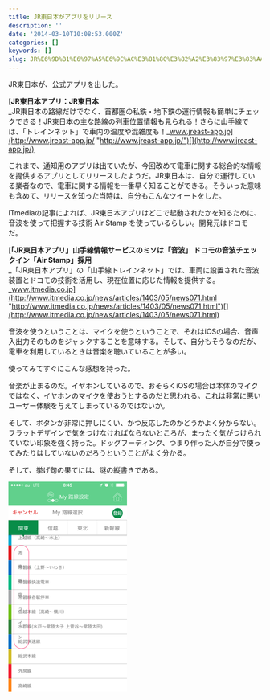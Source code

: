 ```yaml
---
title: JR東日本がアプリをリリース
description: ''
date: '2014-03-10T10:08:53.000Z'
categories: []
keywords: []
slug: JR%E6%9D%B1%E6%97%A5%E6%9C%AC%E3%81%8C%E3%82%A2%E3%83%97%E3%83%AA%E3%82%92%E3%83%AA%E3%83%AA%E3%83%BC%E3%82%B9
---
```

JR東日本が、公式アプリを出した。

[**JR東日本アプリ：JR東日本**  
_JR東日本の路線だけでなく、首都圏の私鉄・地下鉄の運行情報も簡単にチェックできる！JR東日本の主な路線の列車位置情報も見られる！さらに山手線では、「トレインネット」で車内の温度や混雑度も！_www.jreast-app.jp](http://www.jreast-app.jp/ "http://www.jreast-app.jp/")[](http://www.jreast-app.jp/)

これまで、通知用のアプリは出ていたが、今回改めて電車に関する総合的な情報を提供するアプリとしてリリースしたようだ。JR東日本は、自分で運行している業者なので、電車に関する情報を一番早く知ることができる。そういった意味も含めて、リリースを知った当時は、自分もこんなツイートをした。

ITmediaの記事によれば、JR東日本アプリはどこで起動されたかを知るために、音波を使って把握する技術 Air Stamp を使っているらしい。開発元はドコモだ。

[**「JR東日本アプリ」山手線情報サービスのミソは「音波」 ドコモの音波チェックイン「Air Stamp」採用**  
_「JR東日本アプリ」の「山手線トレインネット」では、車両に設置された音波装置とドコモの技術を活用し、現在位置に応じた情報を提供する。_www.itmedia.co.jp](http://www.itmedia.co.jp/news/articles/1403/05/news071.html "http://www.itmedia.co.jp/news/articles/1403/05/news071.html")[](http://www.itmedia.co.jp/news/articles/1403/05/news071.html)

音波を使うということは、マイクを使うということで、それはiOSの場合、音声入出力そのものをジャックすることを意味する。そして、自分もそうなのだが、電車を利用しているときは音楽を聴いていることが多い。

使ってみてすぐにこんな感想を持った。

音楽が止まるのだ。イヤホンしているので、おそらくiOSの場合は本体のマイクではなく、イヤホンのマイクを使おうとするのだと思われる。これは非常に悪いユーザー体験を与えてしまっているのではないか。

そして、ボタンが非常に押しにくい、かつ反応したのかどうかよく分からない。フラットデザインで気をつけなければならないところが、まったく気がつけられていない印象を強く持った。ドッグフーディング、つまり作った人が自分で使ってみたりはしていないのだろうということがよく分かる。

そして、挙げ句の果てには、謎の縦書きである。

![](0__qy0jlTaSPsf0__XxW.png)